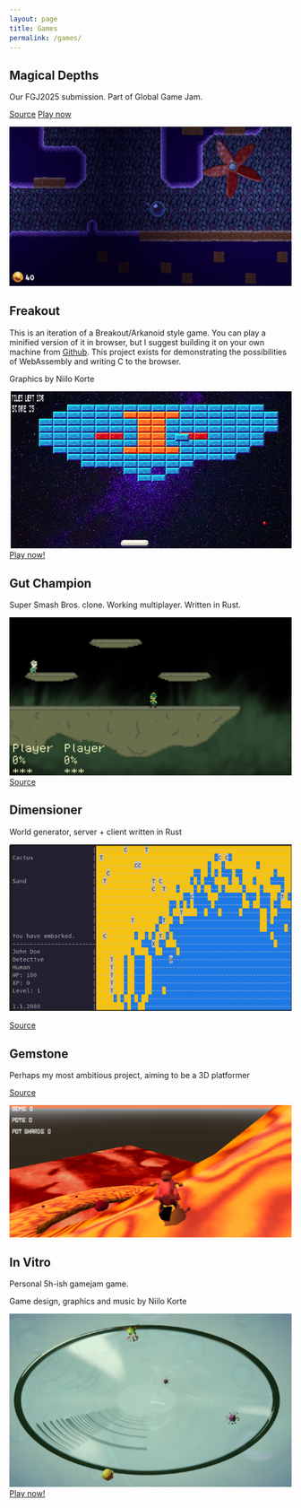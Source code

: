 ```yaml
---
layout: page
title: Games 
permalink: /games/
---
```






## Magical Depths

Our FGJ2025 submission. Part of Global Game Jam.

[Source](https://github.com/eikrt/FGJ2025)
[Play now](https://eikrt.itch.io/magical-depths)

![](/assets/md_screenshot.png)

## Freakout

This is an iteration of a Breakout/Arkanoid style game. You can play a minified version of it in browser, but I suggest building it on your own machine from [Github](https://www.github.com/eikrt/freakout). This project exists for demonstrating the possibilities of WebAssembly and writing C to the browser.

Graphics by Niilo Korte

![](/assets/freakout_screenshot.png)
[Play now!](/freakout/)

## Gut Champion

Super Smash Bros. clone. Working multiplayer. Written in Rust.

![](/assets/gut-champion_screenshot.png)
[Source](https://github.com/eikrt/gut-champion)

## Dimensioner

World generator, server + client written in Rust

![](/assets/dimensioner_screenshot.png)

[Source](https://github.com/eikrt/dimensioner)

## Gemstone

Perhaps my most ambitious project, aiming to be a 3D platformer

[Source](https://github.com/eikrt/gemstone)

![screenshot from gemstone](/assets/gemstone_screenshot.png)
## In Vitro 

Personal 5h-ish gamejam game.

Game design, graphics and music by Niilo Korte

![](/assets/invitro_screenshot.png)
[Play now!](https://eikrt.itch.io/in-vitro/)
